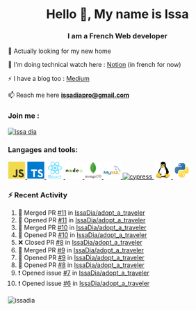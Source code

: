<h1 align="center">Hello 👋, My name is Issa</h1>
<h3 align="center">I am a French Web developer</h3>


🔭 Actually looking for my new home


📝 I'm doing technical watch here :  [Notion](https://www.notion.so/Veille-Techno-Issa-2572f315bd9348c3a13dcb8b8c3cdb0d) (in french for now)

⚡ I have a blog too : [Medium](https://medium.com/@issadia)

📫 Reach me here **issadiapro@gmail.com**

<h3 align="left">Join me :</h3>
<p align="left">
<a href="https://linkedin.com/in/issa-dia-dev/" target="blank"><img align="center" src="https://raw.githubusercontent.com/rahuldkjain/github-profile-readme-generator/master/src/images/icons/Social/linked-in-alt.svg" alt="issa dia" height="30" width="40" /></a>
</p>

<h3 align="left">Langages and tools:</h3>
<p align="left"> 
  <a href="https://developer.mozilla.org/en-US/docs/Web/JavaScript" target="_blank"> <img src="https://raw.githubusercontent.com/devicons/devicon/master/icons/javascript/javascript-original.svg" alt="javascript" width="40" height="40"/> </a>
  <a href="https://www.typescriptlang.org/" target="_blank"> <img src="https://raw.githubusercontent.com/devicons/devicon/master/icons/typescript/typescript-original.svg" alt="typescript" width="40" height="40"/> </a>
  <a href="https://reactjs.org/" target="_blank"> <img src="https://raw.githubusercontent.com/devicons/devicon/master/icons/react/react-original-wordmark.svg" alt="react" width="40" height="40"/> </a>
  <a href="https://nodejs.org" target="_blank"> <img src="https://raw.githubusercontent.com/devicons/devicon/master/icons/nodejs/nodejs-original-wordmark.svg" alt="nodejs" width="40" height="40"/> </a>
   <a href="https://www.mongodb.com/" target="_blank"> <img src="https://raw.githubusercontent.com/devicons/devicon/master/icons/mongodb/mongodb-original-wordmark.svg" alt="mongodb" width="40" height="40"/> </a>
  <a href="https://www.mysql.com/" target="_blank"> <img src="https://raw.githubusercontent.com/devicons/devicon/master/icons/mysql/mysql-original-wordmark.svg" alt="mysql" width="40" height="40"/> </a>
  <a href="https://www.cypress.io" target="_blank"> <img src="https://raw.githubusercontent.com/simple-icons/simple-icons/6e46ec1fc23b60c8fd0d2f2ff46db82e16dbd75f/icons/cypress.svg" alt="cypress" width="40" height="40"/> </a>
  <a href="https://www.linux.org/" target="_blank"> <img src="https://raw.githubusercontent.com/devicons/devicon/master/icons/linux/linux-original.svg" alt="linux" width="40" height="40"/> </a> 
    <a href="https://www.python.org" target="_blank"> <img src="https://raw.githubusercontent.com/devicons/devicon/master/icons/python/python-original.svg" alt="python" width="40" height="40"/> </a>
</p>

### :zap: Recent Activity

<!--START_SECTION:activity-->
1. 🎉 Merged PR [#11](https://github.com/IssaDia/adopt_a_traveler/pull/11) in [IssaDia/adopt_a_traveler](https://github.com/IssaDia/adopt_a_traveler)
2. 💪 Opened PR [#11](https://github.com/IssaDia/adopt_a_traveler/pull/11) in [IssaDia/adopt_a_traveler](https://github.com/IssaDia/adopt_a_traveler)
3. 🎉 Merged PR [#10](https://github.com/IssaDia/adopt_a_traveler/pull/10) in [IssaDia/adopt_a_traveler](https://github.com/IssaDia/adopt_a_traveler)
4. 💪 Opened PR [#10](https://github.com/IssaDia/adopt_a_traveler/pull/10) in [IssaDia/adopt_a_traveler](https://github.com/IssaDia/adopt_a_traveler)
5. ❌ Closed PR [#8](https://github.com/IssaDia/adopt_a_traveler/pull/8) in [IssaDia/adopt_a_traveler](https://github.com/IssaDia/adopt_a_traveler)
6. 🎉 Merged PR [#9](https://github.com/IssaDia/adopt_a_traveler/pull/9) in [IssaDia/adopt_a_traveler](https://github.com/IssaDia/adopt_a_traveler)
7. 💪 Opened PR [#9](https://github.com/IssaDia/adopt_a_traveler/pull/9) in [IssaDia/adopt_a_traveler](https://github.com/IssaDia/adopt_a_traveler)
8. 💪 Opened PR [#8](https://github.com/IssaDia/adopt_a_traveler/pull/8) in [IssaDia/adopt_a_traveler](https://github.com/IssaDia/adopt_a_traveler)
9. ❗️ Opened issue [#7](https://github.com/IssaDia/adopt_a_traveler/issues/7) in [IssaDia/adopt_a_traveler](https://github.com/IssaDia/adopt_a_traveler)
10. ❗️ Opened issue [#6](https://github.com/IssaDia/adopt_a_traveler/issues/6) in [IssaDia/adopt_a_traveler](https://github.com/IssaDia/adopt_a_traveler)
<!--END_SECTION:activity-->

<p><img align="center" src="https://github-readme-streak-stats.herokuapp.com/?user=issadia&" alt="issadia" /></p>

